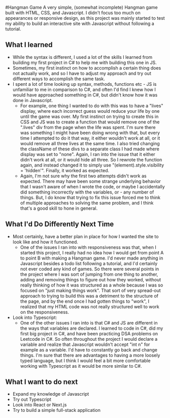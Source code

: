 #Hangman Game
A very simple, (somewhat incomplete) Hangman game built with HTML, CSS, and Javascript.
I didn't focus too much on appearances or responsive design, as this project was mainly started to test my ability to build an interactive site with Javascript without following a tutorial.

## What I learned

- While the syntax is different, I used a lot of the skills I learned from building my first project in C# to help me with building this one in JS.
- Sometimes, my first instinct on how to accomplish a certain thing does not actually work, and so I have to adjust my approach and try out different ways to accomplish the same task.
- I spent a lot of time looking up syntax, methods, functions etc - JS is unfamiliar to me in comparison to C#, and often I'd find I knew how I would have approached something in C#, but didn't know how it was done in Javascript.
  - For example, one thing I wanted to do with this was to have a "lives" display, where each incorrect guess would reduce your life by one until the game was over. My first instinct on trying to create this in CSS and JS was to create a function that would remove one of the ".lives" div from the page when the life was spent. I'm sure there was something I might have been doing wrong with that, but every time I attempted to do it that way, it either wouldn't work at all, or it would remove all three lives at the same time. I also tried changing the className of these divs to a separate class I had made where display was set to "none". Again, I ran into the issue that it either didn't work at all, or it would hide all three. So I rewrote the function again, and instead changed it to simply use "(element).style.visibility = 'hidden'". Finally, it worked as expected.
  - Again, I'm not sure why the first two attempts didn't work as expected. There may have been some strange underlying behavior that I wasn't aware of when I wrote the code, or maybe I accidentally did something incorrectly with the variables, or - any number of things. But, I do know that trying to fix this issue forced me to think of multiple approaches to solving the same problem, and I think that's a good skill to hone in general.

## What I'd Do Differently Next Time

- Most certainly, have a better plan in place for how I wanted the site to look like and how it functioned.
  - One of the issues I ran into with responsiveness was that, when I started this project, I really had no idea how I would get from point A to point B with making a Hangman game. I'd never made anything in Javascript besides a todo list following a tutorial, and I'd certainly not ever coded any kind of games. So there were several points in the project where I was sort of jumping from one thing to another, adding and removing things to figure out how they worked, without really thinking of how it was structured as a whole because I was so focused on "just making things work". That sort of very spread-out approach to trying to build this was a detriment to the structure of the page, and by the end once I had gotten things to "work", I realized that my HTML code was not really structured well to work on the responsiveness.
- Look into Typescript:
  - One of the other issues I ran into is that C# and JS are different in the ways that variables are declared. I learned to code in C#, did my first big project in C#, and have been practicing DSA problems on Leetcode in C#. So often throughout the project I would declare a variable and realize that Javascript wouldn't accept "int n" for example as a variable. I'd have to constantly go back and change things. I'm sure that there are advantages to having a more loosely typed language, but I think I would feel a bit more comfortable working with Typescript as it would be more similar to C#.

## What I want to do next

- Expand my knowledge of Javascript
- Try out Typescript
- Look into React or Next.js
- Try to build a simple full-stack application
